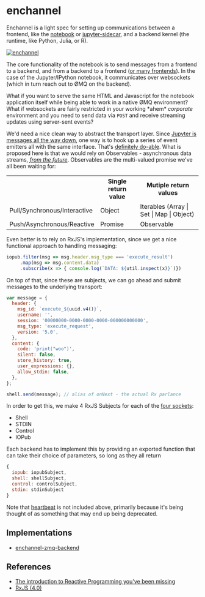 # enchannel

Enchannel is a light spec for setting up communications between a frontend, like the [notebook](https://github.com/jupyter/notebook) or [jupyter-sidecar](https://github.com/nteract/jupyter-sidecar), and a backend kernel (the runtime, like Python, Julia, or R).

[![enchannel](https://cloud.githubusercontent.com/assets/836375/12282043/b19bb16e-b960-11e5-8661-ce2111ec0417.png)](https://cloud.githubusercontent.com/assets/836375/12282043/b19bb16e-b960-11e5-8661-ce2111ec0417.png)

The core functionality of the notebook is to send messages from a frontend to a backend, and from a backend to a frontend ([or many frontends](https://github.com/nteract/jupyter-sidecar)). In the case of the Jupyter/IPython notebook, it communicates over websockets (which in turn reach out to ØMQ on the backend).

What if you want to serve the same HTML and Javascript for the notebook application itself while being able to work in a native ØMQ environment? What if websockets are fairly restricted in your working \*ahem\* *corporate* environment and you need to send data via `POST` and receive streaming updates using server-sent events?

We'd need a nice clean way to abstract the transport layer. Since [Jupyter is messages all the way down](http://jupyter-client.readthedocs.org/en/latest/messaging.html), one way is to hook up a series of event emitters all with the same interface. That's [definitely do-able](https://github.com/nteract/jupyter-transport-wrapper). What is proposed here is that we would rely on Observables - asynchronous data streams, [*from the future*](https://zenparsing.github.io/es-observable/). Observables are the multi-valued promise we've all been waiting for:

<table>
   <th></th><th>Single return value</th><th>Mutiple return values</th>
   <tr>
      <td>Pull/Synchronous/Interactive</td>
      <td>Object</td>
      <td>Iterables (Array | Set | Map | Object)</td>
   </tr>
   <tr>
      <td>Push/Asynchronous/Reactive</td>
      <td>Promise</td>
      <td>Observable</td>
   </tr>
</table>

Even better is to rely on RxJS's implementation, since we get a nice functional approach to handling messaging:

```javascript
iopub.filter(msg => msg.header.msg_type === 'execute_result')
     .map(msg => msg.content.data)
     .subscribe(x => { console.log(`DATA: ${util.inspect(x)}`)})
```

On top of that, since these are subjects, we can go ahead and submit messages to the underlying transport:

```javascript
var message = {
  header: {
    msg_id: `execute_${uuid.v4()}`,
    username: '',
    session: '00000000-0000-0000-0000-000000000000',
    msg_type: 'execute_request',
    version: '5.0',
  },
  content: {
    code: 'print("woo")',
    silent: false,
    store_history: true,
    user_expressions: {},
    allow_stdin: false,
  },
};

shell.send(message); // alias of onNext - the actual Rx parlance
```

In order to get this, we make 4 RxJS Subjects for each of the [four sockets](http://jupyter-client.readthedocs.org/en/latest/messaging.html):

* Shell
* STDIN
* Control
* IOPub

Each backend has to implement this by providing an exported function that can take their choice of parameters, so long as they all return 

```javascript
{
  iopub: iopubSubject,
  shell: shellSubject,
  control: controlSubject,
  stdin: stdinSubject
}
```

Note that [heartbeat](http://jupyter-client.readthedocs.org/en/latest/messaging.html#heartbeat-for-kernels) is not included above, primarily because it's being thought of as something that may end up being deprecated.

## Implementations

* [enchannel-zmq-backend](https://github.com/nteract/enchannel-zmq-backend)

## References

* [The introduction to Reactive Programming you've been missing](https://gist.github.com/staltz/868e7e9bc2a7b8c1f754)
* [RxJS (4.0)](https://github.com/Reactive-Extensions/RxJS)
